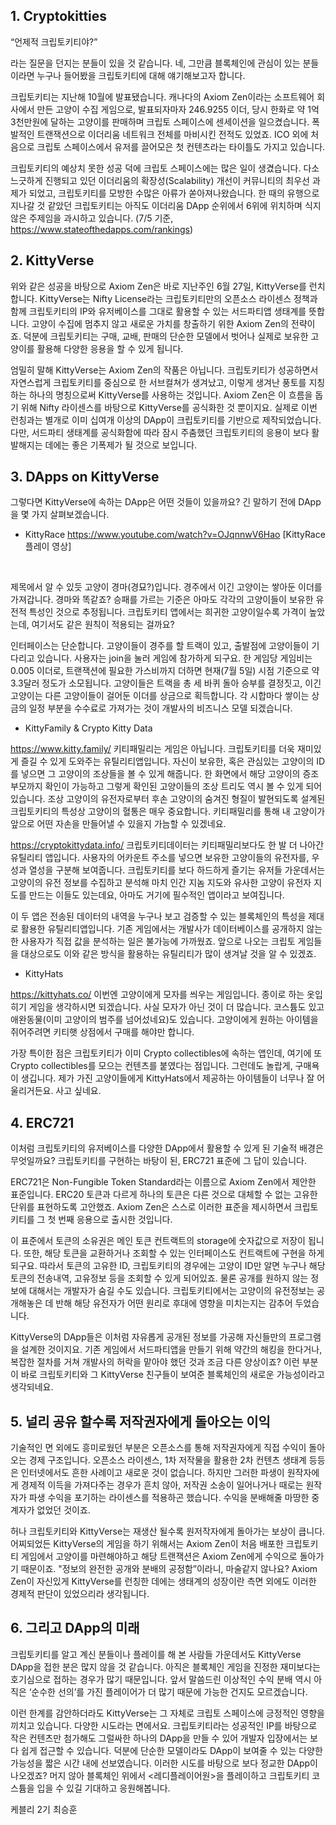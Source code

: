 ## 1. Cryptokitties
“언제적 크립토키티야?”

라는 질문을 던지는 분들이 있을 것 같습니다. 네, 그만큼 블록체인에 관심이 있는 분들이라면 누구나 들어봤을 크립토키티에 대해 얘기해보고자 합니다.

크립토키티는 지난해 10월에 발표됐습니다. 캐나다의 Axiom Zen이라는 소프트웨어 회사에서 만든 고양이 수집 게임으로, 발표되자마자 246.9255 이더, 당시 한화로 약 1억 3천만원에 달하는 고양이를 판매하며 크립토 스페이스에 센세이션을 일으켰습니다. 폭발적인 트랜잭션으로 이더리움 네트워크 전체를 마비시킨 전적도 있었죠. ICO 외에 처음으로 크립토 스페이스에서 유저를 끌어모은 첫 컨텐츠라는 타이틀도 가지고 있습니다.

크립토키티의 예상치 못한 성공 덕에 크립토 스페이스에는 많은 일이 생겼습니다. 다소 느긋하게 진행되고 있던 이더리움의 확장성(Scalability) 개선이 커뮤니티의 최우선 과제가 되었고, 크립토키티를 모방한 수많은 아류가 쏟아져나왔습니다. 한 때의 유행으로 지나갈 것 같았던 크립토키티는 아직도 이더리움 DApp 순위에서 6위에 위치하며 식지 않은 주제임을 과시하고 있습니다. (7/5 기준, https://www.stateofthedapps.com/rankings)

## 2. KittyVerse

위와 같은 성공을 바탕으로 Axiom Zen은 바로 지난주인 6월 27일, KittyVerse를 런치합니다. KittyVerse는 Nifty License라는 크립토키티만의 오픈소스 라이센스 정책과 함께 크립토키티의 IP와 유저베이스를 그대로 활용할 수 있는 서드파티앱 생태계를 뜻합니다. 고양이 수집에 멈추지 않고 새로운 가치를 창출하기 위한 Axiom Zen의 전략이죠. 덕분에 크립토키티는 구매, 교배, 판매의 단순한 모델에서 벗어나 실제로 보유한 고양이를 활용해 다양한 응용을 할 수 있게 됩니다.

엄밀히 말해 KittyVerse는 Axiom Zen의 작품은 아닙니다. 크립토키티가 성공하면서 자연스럽게 크립토키티를 중심으로 한 서브컬쳐가 생겨났고, 이렇게 생겨난 풍토를 지칭하는 하나의 명칭으로써 KittyVerse를 사용하는 것입니다. Axiom Zen은 이 흐름을 돕기 위해 Nifty 라이센스를 바탕으로 KittyVerse를 공식화한 것 뿐이지요. 실제로 이번 런칭과는 별개로 이미 십여개 이상의 DApp이 크립토키티를 기반으로 제작되었습니다. 다만, 서드파티 생태계를 공식화함에 따라 잠시 주춤했던 크립토키티의 응용이 보다 활발해지는 데에는 좋은 기폭제가 될 것으로 보입니다.

## 3. DApps on KittyVerse

그렇다면 KittyVerse에 속하는 DApp은 어떤 것들이 있을까요? 긴 말하기 전에 DApp을 몇 가지 살펴보겠습니다. 

- KittyRace
https://www.youtube.com/watch?v=OJqnnwV6Hao [KittyRace 플레이 영상]
<br>

제목에서 알 수 있듯 고양이 경마(경묘?)입니다. 
경주에서 이긴 고양이는 쌓아둔 이더를 가져갑니다. 경마와 똑같죠? 승패를 가르는 기준은 아마도 각각의 고양이들이 보유한 유전적 특성인 것으로 추정됩니다. 크립토키티 앱에서는 희귀한 고양이일수록 가격이 높았는데, 여기서도 같은 원칙이 적용되는 걸까요? 

인터페이스는 단순합니다. 고양이들이 경주를 할 트랙이 있고, 출발점에 고양이들이 기다리고 있습니다. 사용자는 join을 눌러 게임에 참가하게 되구요. 한 게임당 게임비는 0.005 이더로, 트랜잭션에 필요한 가스비까지 더하면 현재(7월 5일) 시점 기준으로 약 3.3달러 정도가 소모됩니다. 고양이들은 트랙을 총 세 바퀴 돌아 승부를 결정짓고, 이긴 고양이는 다른 고양이들이 걸어둔 이더를 상금으로 획득합니다. 각 시합마다 쌓이는 상금의 일정 부분을 수수료로 가져가는 것이 개발사의 비즈니스 모델 되겠습니다. 


- KittyFamily & Crypto Kitty Data

https://www.kitty.family/
키티패밀리는 게임은 아닙니다. 크립토키티를 더욱 재미있게 즐길 수 있게 도와주는 유틸리티앱입니다. 자신이 보유한, 혹은 관심있는 고양이의 ID를 넣으면 그 고양이의 조상들을 볼 수 있게 해줍니다. 한 화면에서 해당 고양이의 증조부모까지 확인이 가능하고 그렇게 확인된 고양이들의 조상 트리도 역시 볼 수 있게 되어 있습니다. 조상 고양이의 유전자로부터 후손 고양이의 숨겨진 형질이 발현되도록 설계된 크립토키티의 특성상 고양이의 혈통은 매우 중요합니다. 키티패밀리를 통해 내 고양이가 앞으로 어떤 자손을 만들어낼 수 있을지 가늠할 수 있겠네요.

https://cryptokittydata.info/
크립토키티데이터는 키티패밀리보다도 한 발 더 나아간 유틸리티 앱입니다. 사용자의 어카운트 주소를 넣으면 보유한 고양이들의 유전자를, 우성과 열성을 구분해 보여줍니다. 크립토키티를 보다 하드하게 즐기는 유저들 가운데서는 고양이의 유전 정보를 수집하고 분석해 마치 인간 지놈 지도와 유사한 고양이 유전자 지도를 만드는 이들도 있는데요, 아마도 거기에 필수적인 앱이라고 보여집니다.

이 두 앱은 전송된 데이터의 내역을 누구나 보고 검증할 수 있는 블록체인의 특성을 제대로 활용한 유틸리티앱입니다. 기존 게임에서는 개발사가 데이터베이스를 공개하지 않는 한 사용자가 직접 값을 분석하는 일은 불가능에 가까웠죠. 앞으로 나오는 크립토 게임들을 대상으로도 이와 같은 방식을 활용하는 유틸리티가 많이 생겨날 것을 알 수 있겠죠.

- KittyHats

https://kittyhats.co/
이번엔 고양이에게 모자를 씌우는 게임입니다. 종이로 하는 옷입히기 게임을 생각하시면 되겠습니다. 사실 모자가 아닌 것이 더 많습니다. 코스튬도 있고 애완동물(이미 고양이의 범주를 넘어섰네요)도 있습니다. 고양이에게 원하는 아이템을 쥐어주려면 키티햇 상점에서 구매를 해야만 합니다.

가장 특이한 점은 크립토키티가 이미 Crypto collectibles에 속하는 앱인데, 여기에 또 Crypto collectibles를 모으는 컨텐츠를 붙였다는 점입니다. 그런데도 놀랍게, 구매욕이 생깁니다. 제가 가진 고양이들에게 KittyHats에서 제공하는 아이템들이 너무나 잘 어울리거든요. 사고 싶네요.

## 4. ERC721

이처럼 크립토키티의 유저베이스를 다양한 DApp에서 활용할 수 있게 된 기술적 배경은 무엇일까요? 크립토키티를 구현하는 바탕이 된, ERC721 표준에 그 답이 있습니다.

ERC721은 Non-Fungible Token Standard라는 이름으로 Axiom Zen에서 제안한 표준입니다. ERC20 토큰과 다르게 하나의 토큰은 다른 것으로 대체할 수 없는 고유한 단위를 표현하도록 고안했죠. Axiom Zen은 스스로 이러한 표준을 제시하면서 크립토키티를 그 첫 번째 응용으로 출시한 것입니다.

이 표준에서 토큰의 소유권은 메인 토큰 컨트랙트의 storage에 숫자값으로 저장이 됩니다. 또한, 해당 토큰을 교환하거나 조회할 수 있는 인터페이스도 컨트랙트에 구현을 하게 되구요. 따라서 토큰의 고유한 ID, 크립토키티의 경우에는 고양이 ID만 알면 누구나 해당 토큰의 전송내역, 고유정보 등을 조회할 수 있게 되어있죠. 물론 공개를 원하지 않는 정보에 대해서는 개발자가 숨길 수도 있습니다. 크립토키티에서는 고양이의 유전정보는 공개해놓은 데 반해 해당 유전자가 어떤 원리로 후대에 영향을 미치는지는 감추어 두었습니다. 

KittyVerse의 DApp들은 이처럼 자유롭게 공개된 정보를 가공해 자신들만의 프로그램을 설계한 것이지요. 기존 게임에서 서드파티앱을 만들기 위해 약간의 해킹을 한다거나, 복잡한 절차를 거쳐 개발사의 허락을 맡아야 했던 것과 조금 다른 양상이죠? 이런 부분이 바로 크립토키티와 그 KittyVerse 친구들이 보여준 블록체인의 새로운 가능성이라고 생각되네요.

## 5. 널리 공유 할수록 저작권자에게 돌아오는 이익

기술적인 면 외에도 흥미로웠던 부분은 오픈소스를 통해 저작권자에게 직접 수익이 돌아오는 경제 구조입니다. 오픈소스 라이센스, 1차 저작물을 활용한 2차 컨텐츠 생태계 등등은 인터넷에서도 흔한 사례이고 새로운 것이 없습니다. 하지만 그러한 파생이 원작자에게 경제적 이득을 가져다주는 경우가 흔치 않아, 저작권 소송이 일어나거나 때로는 원작자가 파생 수익을 포기하는 라이센스를 적용하곤 했습니다. 수익을 분배해줄 마땅한 중계자가 없었던 것이죠.

허나 크립토키티와 KittyVerse는 재생산 될수록 원저작자에게 돌아가는 보상이 큽니다. 어찌되었든 KittyVerse의 게임을 하기 위해서는 Axiom Zen이 처음 배포한 크립토키티 게임에서 고양이를 마련해야하고 해당 트랜잭션은 Axiom Zen에게 수익으로 돌아가기 때문이죠. "정보의 완전한 공개와 분배의 공정함”이라니, 마술같지 않나요? Axiom Zen이 자신있게 KittyVerse를 런칭한 데에는 생태계의 성장이란 측면 외에도 이러한 경제적 판단이 있었으리라 생각됩니다.

## 6. 그리고 DApp의 미래

크립토키티를 알고 계신 분들이나 플레이를 해 본 사람들 가운데서도 KittyVerse DApp을 접한 분은 많지 않을 것 같습니다. 아직은 블록체인 게임을 진정한 재미보다는 호기심으로 접하는 경우가 많기 때문입니다.  앞서 말씀드린 이상적인 수익 분배 역시 아직은 ‘순수한 선의’를 가진 플레이어가 더 많기 때문에 가능한 건지도 모르겠습니다.

이런 한계를 감안하더라도 KittyVerse는 그 자체로 크립토 스페이스에 긍정적인 영향을 끼치고 있습니다. 다양한 시도라는 면에서요. 크립토키티라는 성공적인 IP를 바탕으로 작은 컨텐츠만 첨가해도 그럴싸한 하나의 DApp을 만들 수 있어 개발자 입장에서는 보다 쉽게 접근할 수 있습니다. 덕분에 단순한 모델이라도 DApp이 보여줄 수 있는 다양한 가능성을 짧은 시간 내에 선보였습니다. 이러한 시도를 바탕으로 보다 정교한 DApp이 나오겠죠? 머지 않아 블록체인 위에서 <레디플레이어원>을 플레이하고 크립토키티 코스튬을 입을 수 있길 기대하고 응원해봅니다.

케블리 2기 최승훈